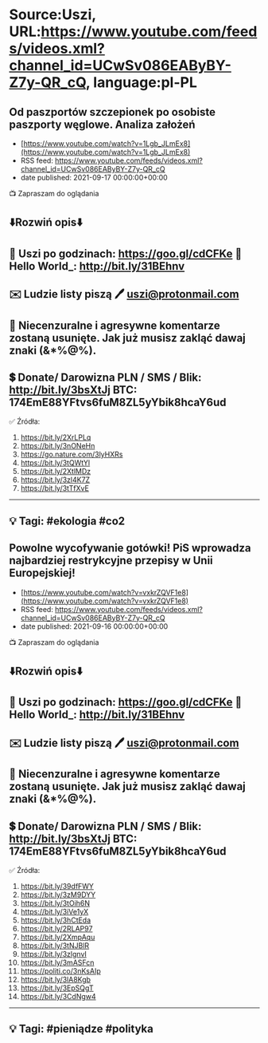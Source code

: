 # Source:Uszi, URL:https://www.youtube.com/feeds/videos.xml?channel_id=UCwSv086EAByBY-Z7y-QR_cQ, language:pl-PL

## Od paszportów szczepionek po osobiste paszporty węglowe. Analiza założeń
 - [https://www.youtube.com/watch?v=1Lgb_JLmEx8](https://www.youtube.com/watch?v=1Lgb_JLmEx8)
 - RSS feed: https://www.youtube.com/feeds/videos.xml?channel_id=UCwSv086EAByBY-Z7y-QR_cQ
 - date published: 2021-09-17 00:00:00+00:00

📺 Zapraszam do oglądania

⬇️Rozwiń opis⬇️
------------------------------------------------------------
👀 Uszi po godzinach: https://goo.gl/cdCFKe
👀 Hello World_: http://bit.ly/31BEhnv
------------------------------------------------------------
✉️ Ludzie listy piszą 
🖊️ uszi@protonmail.com
------------------------------------------------------------
👺 Niecenzuralne i agresywne komentarze zostaną usunięte.  Jak już musisz zakląć dawaj znaki (&*%@%).
------------------------------------------------------------
💲 Donate/ Darowizna
PLN / SMS / Blik: http://bit.ly/3bsXtJj
BTC: 174EmE88YFtvs6fuM8ZL5yYbik8hcaY6ud
-------------------------------------------------------------
✅ Źródła:
1. https://bit.ly/2XrLPLq
2. https://bit.ly/3nONeHn
3. https://go.nature.com/3lyHXRs
4. https://bit.ly/3tQWtYl
5. https://bit.ly/2XtlMDz
6. https://bit.ly/3zl4K7Z
7. https://bit.ly/3tTfXvE
---------------------------------------------------------------
💡 Tagi: #ekologia #co2
--------------------------------------------------------------

## Powolne wycofywanie gotówki! PiS wprowadza najbardziej restrykcyjne przepisy w Unii Europejskiej!
 - [https://www.youtube.com/watch?v=vxkrZQVF1e8](https://www.youtube.com/watch?v=vxkrZQVF1e8)
 - RSS feed: https://www.youtube.com/feeds/videos.xml?channel_id=UCwSv086EAByBY-Z7y-QR_cQ
 - date published: 2021-09-16 00:00:00+00:00

📺 Zapraszam do oglądania

⬇️Rozwiń opis⬇️
------------------------------------------------------------
👀 Uszi po godzinach: https://goo.gl/cdCFKe
👀 Hello World_: http://bit.ly/31BEhnv
------------------------------------------------------------
✉️ Ludzie listy piszą 
🖊️ uszi@protonmail.com
------------------------------------------------------------
👺 Niecenzuralne i agresywne komentarze zostaną usunięte.  Jak już musisz zakląć dawaj znaki (&*%@%).
------------------------------------------------------------
💲 Donate/ Darowizna
PLN / SMS / Blik: http://bit.ly/3bsXtJj
BTC: 174EmE88YFtvs6fuM8ZL5yYbik8hcaY6ud
-------------------------------------------------------------
✅ Źródła:
1. https://bit.ly/39dfFWY
2. https://bit.ly/3zM9DYY
3. https://bit.ly/3tOih6N
4. https://bit.ly/3iVe1yX
5. https://bit.ly/3hCtEda
6. https://bit.ly/2RLAP97
7. https://bit.ly/2XmpAqu
8. https://bit.ly/3tNJBlR
9. https://bit.ly/3zlgnvI
10. https://bit.ly/3mASFcn
11. https://politi.co/3nKsAIp
12. https://bit.ly/3lA8Kgb
13. https://bit.ly/3EpSQgT
14. https://bit.ly/3CdNgw4
---------------------------------------------------------------
💡 Tagi: #pieniądze #polityka
--------------------------------------------------------------

